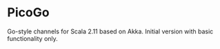 # PicoGo
Go-style channels for Scala 2.11 based on Akka. Initial version with basic functionality only.
